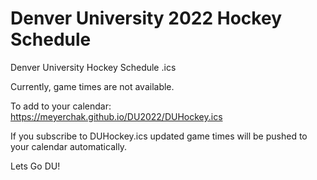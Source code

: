 # Denver University 2022 Hockey Schedule
Denver University Hockey Schedule .ics 

Currently, game times are not available. 

To add to your calendar: https://meyerchak.github.io/DU2022/DUHockey.ics

If you subscribe to DUHockey.ics updated game times will be pushed to your calendar automatically.

Lets Go DU!
